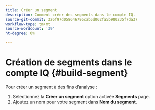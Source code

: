 ```yaml
---
title: Créer un segment
description: Comment créer des segments dans le compte IQ.
source-git-commit: 326f97d058646795cab5d062fa5b980235f7da37
workflow-type: tm+mt
source-wordcount: '39'
ht-degree: 0%

---
```



# Création de segments dans le compte IQ {#build-segment}

Pour créer un segment à des fins d’analyse :

1. Sélectionnez la **Créer un segment** option activée **Segments** page.
1. Ajoutez un nom pour votre segment dans **Nom du segment**.
